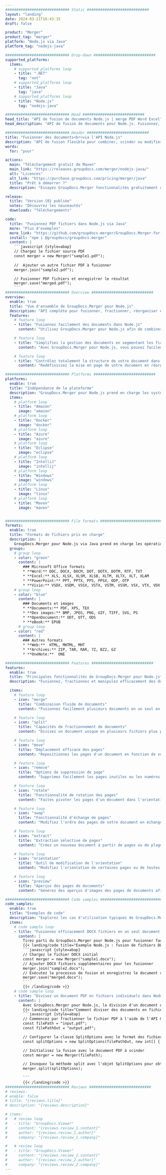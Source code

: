 ```yaml
---
############################# Static ############################
layout: "landing"
date: 2024-03-21T16:43:15
draft: false

product: "Merger"
product_tag: "merger"
platform: "Node.js via Java"
platform_tag: "nodejs-java"

############################# Drop-down ############################
supported_platforms:
  items:
    # supported_platforms loop
    - title: ".NET"
      tag: "net"
    # supported_platforms loop
    - title: "Java"
      tag: "java"
    # supported_platforms loop
    - title: "Node.js"
      tag: "nodejs-java"

############################# Head ############################
head_title: "API de fusion de documents Node.js | merge PDF Word Excel"
head_description: "API de fusion de documents pour Node.js. Fusionnez, fractionnez, échangez, réorganisez et supprimez des pages aux formats PDF, Microsoft Word, Excel, présentations, Visio, XPS et EPUB."

############################# Header ############################
title: "Fusionner des documents<br>via l'API Node.js"
description: "API de fusion flexible pour combiner, scinder ou modifier facilement PDF et Office Documents"
words:
  for: "pour"

actions:
  main: "Téléchargement gratuit de Maven"
  main_link: "https://releases.groupdocs.com/merger/nodejs-java/"
  alt: "Licences"
  alt_link: "https://purchase.groupdocs.com/pricing/merger/java"
  title: "Prêt à démarrer ?"
  description: "Essayez GroupDocs.Merger fonctionnalités gratuitement ou demandez une licence"

release:
  title: "Version {0} publiée"
  notes: "Découvrez les nouveautés"
  downloads: "Téléchargements"

code:
  title: "Fusionnez PDF fichiers dans Node.js via Java"
  more: "Plus d'exemples"
  more_link: "https://github.com/groupdocs-merger/GroupDocs.Merger-for-Node.js-via-Java"
  install: "npm i @groupdocs/groupdocs.merger"
  content: |
    ```javascript {style=abap}   
    // Chargez le fichier source PDF
    const merger = new Merger("sample1.pdf");
    
    //  Ajouter un autre fichier PDF à fusionner
    merger.join("sample2.pdf");

    // Fusionner PDF fichiers et enregistrer le résultat
    merger.save("merged.pdf");
    ```
############################# Overview ############################
overview:
  enable: true
  title: "Vue d'ensemble de GroupDocs.Merger pour Node.js"
  description: "API complète pour fusionner, fractionner, réorganiser et affiner des documents, des diapositives et des diagrammes dans les applications Node.js."
  features:
    # feature loop
    - title: "Fusionnez facilement des documents dans Node.js"
      content: "Utilisez GroupDocs.Merger pour Node.js afin de combiner facilement PDF et des documents Office dans un fichier unifié. Cette bibliothèque étend la prise en charge de nombreux formats, permettant une intégration et une fusion fluides de différents types de fichiers, améliorant ainsi le processus de gestion des documents dans les applications Node.js."

    # feature loop
    - title: "Simplifiez la gestion des documents en segmentant les fichiers volumineux"
      content: "Avec GroupDocs.Merger pour Node.js, vous pouvez facilement diviser des fichiers PDF ou Office volumineux en plusieurs parties plus faciles à gérer. Personnalisez vos documents en les divisant en fonction de pages spécifiques, de plages ou d'extraction de pages individuelles, améliorant ainsi l'organisation et l'efficacité de vos flux de documents."

    # feature loop
    - title: "Contrôlez totalement la structure de votre document dans Node.js"
      content: "Redéfinissez la mise en page de votre document en réorganisant, en échangeant ou en supprimant des pages sans effort à l'aide de GroupDocs.Merger pour Node.js. Adaptez vos documents pour répondre à des besoins uniques, en offrant une flexibilité inégalée dans la création d'une configuration de fichiers personnalisée."

############################# Platforms ############################
platforms:
  enable: true
  title: "Indépendance de la plateforme"
  description: "GroupDocs.Merger pour Node.js prend en charge les systèmes d'exploitation, les frameworks et les gestionnaires de packages suivants"
  items:
    # platform loop
    - title: "Amazon"
      image: "amazon"
    # platform loop
    - title: "Docker"
      image: "docker"
    # platform loop
    - title: "Azure"
      image: "azure"
    # platform loop
    - title: "Eclipse"
      image: "eclipse"
    # platform loop
    - title: "IntelliJ"
      image: "intellij"
    # platform loop
    - title: "Windows"
      image: "windows"
    # platform loop
    - title: "Linux"
      image: "linux"
    # platform loop
    - title: "Maven"
      image: "maven"


############################# File formats ############################
formats:
  enable: true
  title: "Formats de fichiers pris en charge"
  description: |
    GroupDocs.Merger pour Node.js via Java prend en charge les opérations avec les [formats de fichiers] suivants (https://docs.groupdocs.com/merger/nodejs-java/supported-document-formats/).
  groups:
    # group loop
    - color: "green"
      content: |
        ### Microsoft Office formats
        * **Word:** DOC, DOCX, DOCM, DOT, DOTX, DOTM, RTF, TXT
        * **Excel:** XLS, XLSX, XLSM, XLSB, XLTM, XLTX, XLT, XLAM
        * **PowerPoint:** PPT, PPTX, PPS, PPSX, ODP, OTP
        * **Visio:** VSDX, VSDM, VSSX, VSTX, VSTM, VSSM, VSX, VTX, VDX
    # group loop
    - color: "blue"
      content: |
        ### Documents et images
        * **Documents:** PDF, XPS, TEX
        * **Des images:** BMP, JPEG, PNG, GIF, TIFF, SVG, PS
        * **OpenDocument:** ODT, OTT, ODS
        * **eBook:** EPUB
      # group loop
    - color: "red"
      content: |
        ### Autres formats
        * **Web:**  HTML, MHTML, MHT
        * **Archives:** ZIP, TAR, RAR, 7Z, BZ2, GZ
        * **OneNote:**  ONE

############################# Features ############################
features:
  enable: true
  title: "Principales fonctionnalités de GroupDocs.Merger pour Node.js"
  description: "Fusionnez, fractionnez et manipulez efficacement des documents aux formats PDF et Office à l'aide de GroupDocs.Merger dans un environnement Node.js."

  items:
    # feature loop
    - icon: "merge"
      title: "Combinaison fluide de documents"
      content: "Fusionnez facilement plusieurs documents en un seul en combinant des pages ou des plages spécifiques provenant de différents fichiers, à l'aide du GroupDocs.Merger pour Node.js."

    # feature loop
    - icon: "split"
      title: "Capacités de fractionnement de documents"
      content: "Divisez un document unique en plusieurs fichiers plus petits pour une meilleure gestion et une meilleure organisation, en utilisant la fonction de fractionnement complète de GroupDocs.Merger pour Node.js."

    # feature loop
    - icon: "move"
      title: "Déplacement efficace des pages"
      content: "Repositionnez les pages d'un document en fonction de vos besoins à l'aide de la fonction intuitive MovePage de l'environnement Node.js."

    # feature loop
    - icon: "remove"
      title: "Options de suppression de page"
      content: "Supprimez facilement les pages inutiles ou les numéros de page spécifiques grâce à la fonction RemovePages de GroupDocs.Merger adaptée à Node.js."

    # feature loop
    - icon: "rotate"
      title: "Fonctionnalité de rotation des pages"
      content: "Faites pivoter les pages d'un document dans l'orientation souhaitée (90, 180 ou 270 degrés) à l'aide de la simple opération RotatePages."

    # feature loop
    - icon: "swap"
      title: "Fonctionnalité d'échange de pages"
      content: "Modifiez l'ordre des pages de votre document en échangeant leurs positions, créant ainsi un document réorganisé grâce à la fonction SwapPages."

    # feature loop
    - icon: "extract"
      title: "Extraction sélective de pages"
      content: "Créez un nouveau document à partir de pages ou de plages de pages sélectionnées, en extrayant uniquement le contenu nécessaire avec GroupDocs.Merger pour Node.js."

    # feature loop
    - icon: "orientation"
      title: "Outil de modification de l'orientation"
      content: "Modifiez l'orientation de certaines pages ou de toutes les pages, du mode portrait au mode paysage, ou vice versa, en utilisant la fonction ChangeOrientation de vos projets Node.js."

    # feature loop
    - icon: "preview"
      title: "Aperçus des pages de documents"
      content: "Générez des aperçus d'images des pages de documents afin de mieux comprendre leur contenu et leur mise en page, à l'aide de la fonctionnalité PreviewPages de Node.js."

############################# Code samples ############################
code_samples:
  enable: true
  title: "Exemples de code"
  description: "Explorez les cas d'utilisation typiques de GroupDocs.Merger adaptés aux environnements Node.js. Ces exemples montrent l'efficacité et la facilité de la fusion de documents à l'aide du fichier GroupDocs.Merger pour Node.js."
  items:
    # code sample loop
    - title: "Fusionnez efficacement DOCX fichiers en un seul document à l'aide de Node.js"
      content: |
        Tirez parti du GroupDocs.Merger pour Node.js pour fusionner facilement plusieurs fichiers DOCX en un seul document complet. Utilisez notre fonction [Fusionner Word documents](https://docs.groupdocs.com/merger/nodejs-java/merge/word/) pour combiner efficacement des fichiers, améliorant ainsi la gestion des documents et la productivité. Vous trouverez ci-dessous un extrait de code Node.js qui vous guidera tout au long du processus de fusion de documents :
        {{< landing/code title="Exemple Node.js : fusion de fichiers DOCX">}}
        ```javascript {style=abap}   
        // Chargez le fichier DOCX initial
        const merger = new Merger("sample1.docx");
        // Ajouter DOCX fichiers supplémentaires pour les fusionner
        merger.join("sample2.docx");
        // Exécutez le processus de fusion et enregistrez le document combiné
        merger.save("merged.docx");
        ```
        {{< /landing/code >}}
    # code sample loop
    - title: "Divisez un document PDF en fichiers individuels dans Node.js"
      content: |
        Avec GroupDocs.Merger pour Node.js, la division d'un document en plusieurs fichiers est rationalisée. Notre fonctionnalité [Split Document](https://docs.groupdocs.com/merger/nodejs-java/split-document/) permet de gérer et d'extraire efficacement des sections spécifiques de documents PDF volumineux, ce qui rend la gestion de vos documents plus efficace. Cette fonctionnalité permet de fractionner les documents par plage de pages, pages de début/fin ou numéros de page pairs ou impairs/pairs, entre autres critères.
        {{< landing/code title="Comment diviser des documents en fichiers séparés avec Node.js">}}
        ```javascript {style=abap}   
        // Commencez par fractionner le fichier PDF à l'aide de l'API GroupDocs.Merger pour Node.js
        const filePath = "input.pdf";
        const filePathOut = "output.pdf";

        // Configurer la classe SplitOptions avec le format des fichiers de sortie
        const splitOptions = new SplitOptions(filePathOut, new int[] { 3, 6, 8 });

        // Initialisez la fusion avec le document PDF à scinder
        const merger = new Merger(filePath);

        // Invoquez la méthode split avec l'objet SplitOptions pour obtenir les documents résultants
        merger.split(splitOptions);
  
        ```
        {{< /landing/code >}}
############################# Reviews ############################
# reviews:
# enable: false
# title: "{reviews.title}"
# description: "{reviews.description}"

# items:
#   # review loop
#   - title: "GroupDocs.Viewer"
#     content: "{reviews.review_1.content}"
#     author: "{reviews.review_1.author}"
#     company: "{reviews.review_1.company}"

#   # review loop
#   - title: "GroupDocs.Viewer"
#     content: "{reviews.review_2.content}"
#     author: "{reviews.review_2.author}"
#     company: "{reviews.review_2.company}"
---
```

